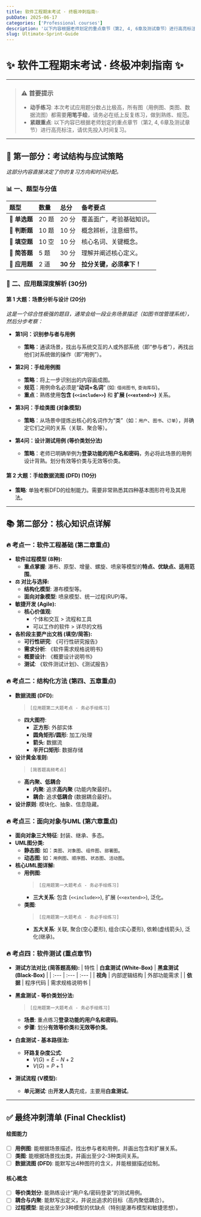 ```yaml
---
title: 软件工程期末考试 · 终极冲刺指南✨
pubDate: 2025-06-17
categories: ['Professional courses']
description: '以下内容根据老师划定的重点章节（第2, 4, 6章及测试章节）进行高亮标注 请优先投入时间复习。'
slug: Ultimate-Sprint-Guide
---
```


# ✨ 软件工程期末考试 · 终极冲刺指南 ✨

---

> ### ⚠️ **首要提示**
>
> -   **动手练习**: 本次考试应用题分数占比极高，所有图（用例图、类图、数据流图）都需要**用笔手绘**，请务必在纸上反复练习，做到熟练、规范。
> -   **紧跟重点**: 以下内容已根据老师划定的重点章节（第2, 4, 6章及测试章节）进行高亮标注，请优先投入时间复习。

---

## 📝 **第一部分：考试结构与应试策略**

*这部分内容直接决定了你的复习方向和时间分配。*

### 📊 **一、题型与分值**

| 题型 | 数量 | 总分 | 备考要点 |
| :--- | :--- | :--- | :--- |
| 🔹 **单选题** | 20 题 | 20 分 | 覆盖面广，考验基础知识。 |
| 🔹 **判断题** | 10 题 | 10 分 | 概念辨析，注意细节。 |
| 🔹 **填空题** | 10 空 | 10 分 | 核心名词、关键概念。 |
| 🔹 **简答题** | 5 题 | 30 分 | 理解并阐述核心定义。 |
| 🔸 **应用题** | 2 道 | **30 分** | **拉分关键，必须拿下！** |

### 🎯 **二、应用题深度解析 (30分)**

#### **第 1 大题：场景分析与设计 (20分)**
*这是一个综合性极强的题目，通常会给一段业务场景描述（如图书馆管理系统），然后分步考察：*

-   **第1问：识别参与者与用例**
    -   **策略**：通读场景，找出与系统交互的人或外部系统（即“参与者”），再找出他们对系统做的操作（即“用例”）。

-   **第2问：手绘用例图**
    -   **策略**：将上一步识别出的内容画成图。
    -   **规范**：用例命名必须是“**动词+名词**” (如: `借阅图书`, `查询库存`)。
    -   **重点**：熟练使用**包含 (`<<include>>`)** 和 **扩展 (`<<extend>>`)** 关系。

-   **第3问：手绘类图 (对象模型)**
    -   **策略**：从场景中提炼出核心的名词作为“类”（如：`用户`、`图书`、`订单`），并确定它们之间的关系（关联、聚合等）。

-   **第4问：设计测试用例 (等价类划分法)**
    -   **策略**：老师已明确举例为**登录功能的用户名和密码**，务必将此场景的用例设计背熟。划分有效等价类与无效等价类。

#### **第 2 大题：手绘数据流图 (DFD) (10分)**
-   **策略**: 单独考察DFD的绘制能力。需要非常熟悉其四种基本图形符号及其用法。

---

## 📚 **第二部分：核心知识点详解**

### 🔥 **考点一：软件工程基础 (第二章重点)**

-   **软件过程模型 (8种):**
    -   **重点掌握**: 瀑布、原型、增量、螺旋、喷泉等模型的**特点、优缺点、适用范围**。
-   **⚖️ 对比与选择:**
    -   **结构化模型**: 瀑布模型等。
    -   **面向对象模型**: 喷泉模型、统一过程(RUP)等。
-   **敏捷开发 (Agile):**
    -   **核心价值观**:
        -   个体和交互 > 流程和工具
        -   可以工作的软件 > 详尽的文档
-   **各阶段主要产出文档 (填空/简答):**
    -   **可行性研究**: 《可行性研究报告》
    -   **需求分析**: 《软件需求规格说明书》
    -   **概要设计**: 《概要设计说明书》
    -   **测试**: 《软件测试计划》、《测试报告》

### 🔥 **考点二：结构化方法 (第四、五章重点)**

-   **数据流图 (DFD):**
    > `[应用题第二大题考点 - 务必手绘练习]`
    -   **四大图符**:
        -   **正方形**: 外部实体
        -   **圆角矩形/圆形**: 加工/处理
        -   **箭头**: 数据流
        -   **半开口矩形**: 数据存储
-   **设计黄金准则:**
    > `[简答题高频考点]`
    -   **高内聚、低耦合**
        -   **内聚**: 追求**高内聚** (功能内聚最好)。
        -   **耦合**: 追求**低耦合** (数据耦合最好)。
-   **设计原则**: 模块化、抽象、信息隐藏。

### 🔥 **考点三：面向对象与UML (第六章重点)**

-   **面向对象三大特征**: 封装、继承、多态。
-   **UML图分类:**
    -   **静态图**: 如：`类图`、`对象图`、`组件图`、`部署图`。
    -   **动态图**: 如：`用例图`、`顺序图`、`状态图`、`活动图`。
-   **核心UML图详解:**
    -   **用例图**:
        > `[应用题第一大题考点 - 务必手绘练习]`
        -   **三大关系**: 包含 (`<<include>>`), 扩展 (`<<extend>>`), 泛化。
    -   **类图**:
        > `[应用题第一大题考点 - 务必手绘练习]`
        -   **五大关系**: 关联, 聚合(空心菱形), 组合(实心菱形), 依赖(虚线箭头), 泛化(继承)。

### 🔥 **考点四：软件测试 (重点章节)**

-   **测试方法对比 (简答题高频):**
| 特性 | **白盒测试 (White-Box)** | **黑盒测试 (Black-Box)** |
| :--- | :--- | :--- |
| **视角** | 内部逻辑结构 | 外部功能需求 |
| **依据** | 程序代码 | 需求规格说明书 |

-   **黑盒测试 - 等价类划分法:**
    > `[应用题第一大题考点 - 务必手绘练习]`
    -   **场景**: 重点练习**登录功能的用户名和密码**。
    -   **步骤**: 划分**有效等价类**和**无效等价类**。
-   **白盒测试 - 基本路径法:**
    -   **环路复杂度公式**:
        -   $V(G) = E - N + 2$
        -   $V(G) = P + 1$
-   **测试流程 (V模型):**
    -   **单元测试**: 由**开发人员**完成，主要用**白盒测试**。

---

## ✅ **最终冲刺清单 (Final Checklist)**

#### **绘图能力**
- [ ] **用例图**: 能根据场景描述，找出参与者和用例，并画出包含和扩展关系。
- [ ] **类图**: 能根据场景找出类，并画出至少2-3种类间关系。
- [ ] **数据流图 (DFD)**: 能默写出4种图符的含义，并能根据描述绘制。

#### **核心概念**
- [ ] **等价类划分**: 能熟练设计“用户名/密码登录”的测试用例。
- [ ] **耦合与内聚**: 能默写出定义，并说出追求的目标（高内聚低耦合）。
- [ ] **过程模型**: 能说出至少3种模型的优缺点（特别是瀑布模型和敏捷思想）。
